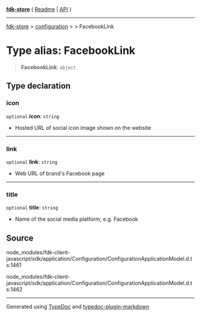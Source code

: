 [**fdk-store**](../../../README.md) ( [Readme](../../../README.md) \| [API](../../../API.md) )

---

[fdk-store](../../../API.md) > [configuration](../../README.md) > [<internal>](../README.md) > FacebookLink

# Type alias: FacebookLink

> **FacebookLink**: `object`

## Type declaration

### icon

`optional` **icon**: `string`

- Hosted URL of social icon image shown on the website

---

### link

`optional` **link**: `string`

- Web URL of brand's Facebook page

---

### title

`optional` **title**: `string`

- Name of the social media platform, e.g. Facebook

## Source

node_modules/fdk-client-javascript/sdk/application/Configuration/ConfigurationApplicationModel.d.ts:1461

node_modules/fdk-client-javascript/sdk/application/Configuration/ConfigurationApplicationModel.d.ts:1462

---

Generated using [TypeDoc](https://typedoc.org/) and [typedoc-plugin-markdown](https://www.npmjs.com/package/typedoc-plugin-markdown)
